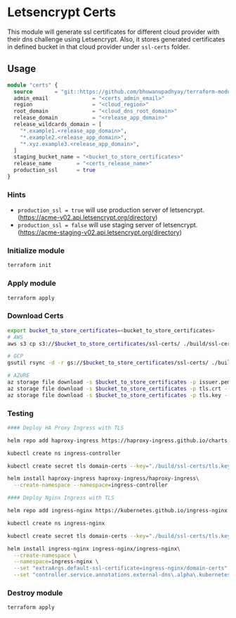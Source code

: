 # Letsencrypt Certs

This module will generate ssl certificates for different cloud provider with their dns challenge using Letsencrypt. 
Also, it stores generated certificates in defined bucket in that cloud provider under `ssl-certs` folder. 

## Usage

```terraform
module "certs" {
  source       = "git::https://github.com/bhuwanupadhyay/terraform-modules.git//letsencrypt-certs/aws?ref=main"
  admin_email              = "<certs_admin_email>"
  region                   = "<cloud_region>"
  root_domain              = "<cloud_dns_root_domain>"
  release_domain           = "<release_app_domain>"
  release_wildcards_domain = [
    "*.example1.<release_app_domain>",
    "*.example2.<release_app_domain>",
    "*.xyz.example3.<release_app_domain>",
  ]
  staging_bucket_name = "<bucket_to_store_certificates>"
  release_name        = "<certs_release_name>"
  production_ssl      = true
}
```

### Hints 
- `production_ssl = true` will use production server of letsencrypt. (https://acme-v02.api.letsencrypt.org/directory)
- `production_ssl = false` will use staging server of letsencrypt. (https://acme-staging-v02.api.letsencrypt.org/directory)

### Initialize module

```bash
terraform init
```


### Apply module

```bash
terraform apply
```


### Download Certs

```bash
export bucket_to_store_certificates=<bucket_to_store_certificates>
# AWS
aws s3 cp s3://$bucket_to_store_certificates/ssl-certs/ ./build/ssl-certs/ --recursive

# GCP
gsutil rsync -d -r gs://$bucket_to_store_certificates/ssl-certs/ ./build/ssl-certs/

# AZURE
az storage file download -s $bucket_to_store_certificates -p issuer.pem --dest ./build/ssl-certs/issuer.pem
az storage file download -s $bucket_to_store_certificates -p tls.crt --dest ./build/ssl-certs/tls.crt
az storage file download -s $bucket_to_store_certificates -p tls.key --dest ./build/ssl-certs/tls.key
```

### Testing

```bash
#### Deploy HA Proxy Ingress with TLS

helm repo add haproxy-ingress https://haproxy-ingress.github.io/charts

kubectl create ns ingress-controller

kubectl create secret tls domain-certs --key="./build/ssl-certs/tls.key" --cert="./build/ssl-certs/tls.crt" -n ingress-controller

helm install haproxy-ingress haproxy-ingress/haproxy-ingress\
  --create-namespace --namespace=ingress-controller

#### Deploy Nginx Ingress with TLS

helm repo add ingress-nginx https://kubernetes.github.io/ingress-nginx

kubectl create ns ingress-nginx

kubectl create secret tls domain-certs --key="./build/ssl-certs/tls.key" --cert="./build/ssl-certs/tls.crt" -n ingress-nginx

helm install ingress-nginx ingress-nginx/ingress-nginx\
  --create-namespace \
  --namespace=ingress-nginx \
  --set "extraArgs.default-ssl-certificate=ingress-nginx/domain-certs" \
  --set "controller.service.annotations.external-dns\.alpha\.kubernetes\.io\/hostname=*.<release_app_domain>"
```

### Destroy module

```bash
terraform apply
```